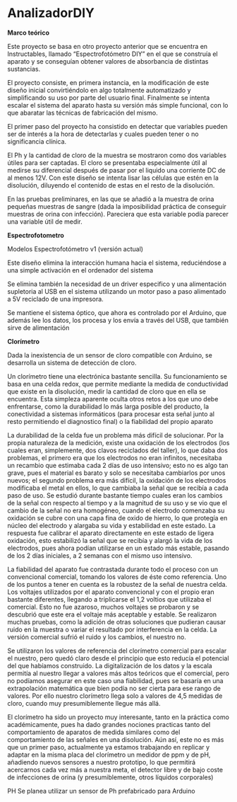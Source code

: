 # AnalizadorDIY

<b>Marco teórico</b>

Este proyecto se basa en otro proyecto anterior que se encuentra en Instructables, llamado “Espectrofotómetro DIY” en el que se construía el aparato y se conseguían obtener valores de absorbancia de distintas sustancias.

El proyecto consiste, en primera instancia, en la modificación de este diseño inicial convirtiéndolo en algo totalmente automatizado y simplificando su uso por parte del usuario final. Finalmente se intenta escalar el sistema del aparato hasta su versión más simple funcional, con lo que abaratar las técnicas de fabricación del mismo.

El primer paso del proyecto ha consistido en detectar que variables pueden ser de interés a la hora de detectarlas y cuales pueden tener o no significancia clínica.

El Ph y la cantidad de cloro de la muestra se mostraron como dos variables útiles para ser captadas. El cloro se presentaba especialmente útil al medirse su diferencial después de pasar por el liquido una corriente DC de al menos 12V. Con este diseño se intenta lisar las células que estén en la disolución, diluyendo el contenido de estas en el resto de la disolución.

En las pruebas preliminares, en las que se añadió a la muestra de orina pequeñas muestras de sangre (dada la imposibilidad práctica de conseguir muestras de orina con infección). Pareciera que esta variable podía parecer una variable útil de medir.


<b>Espectrofotometro</b>

Modelos
Espectrofotómetro v1
(versión actual)

Este diseño elimina la interacción humana hacia el sistema, reduciéndose a una simple activación en el ordenador del sistema

Se elimina también la necesidad de un driver especifico y una alimentación supletoria al USB en el sistema utilizando un motor paso a paso alimentado a 5V reciclado de una impresora.

Se mantiene el sistema óptico, que ahora es controlado por el Arduino, que además lee los datos, los procesa y los envía a través del USB, que también sirve de alimentación

<b>Clorímetro</b>

Dada la inexistencia de un sensor de cloro compatible con Arduino, se desarrolla un sistema de detección de cloro.

Un clorímetro tiene una electrónica bastante sencilla. Su funcionamiento se basa en una celda redox, que permite mediante la medida de conductividad que existe en la disolución, medir la cantidad de cloro que en ella se encuentra. Esta simpleza aparente oculta otros retos a los que uno debe enfrentarse, como la durabilidad lo más larga posible del producto, la conectividad a sistemas informáticos (para procesar esta señal junto al resto permitiendo el diagnostico final) o la fiabilidad del propio aparato

La durabilidad de la celda fue un problema más difícil de solucionar. Por la propia naturaleza de la medición, existe una oxidación de los electrodos (los cuales eran, simplemente, dos clavos reciclados del taller), lo que daba dos problemas, el primero era que los electrodos no eran infinitos, necesitaba un recambio que estimaba cada 2 días de uso intensivo; esto no es algo tan grave, pues el material es barato y solo se necesitaba cambiarlos por unos nuevos; el segundo problema era más difícil, la oxidación de los electrodos modificaba el metal en ellos, lo que cambiaba la señal que se recibía a cada paso de uso. Se estudió durante bastante tiempo cuales eran los cambios de la señal con respecto al tiempo y a la magnitud de su uso y se vio que el cambio de la señal no era homogéneo, cuando el electrodo comenzaba su oxidación se cubre con una capa fina de oxido de hierro, lo que protegía en núcleo del electrodo y alargaba su vida y estabilidad en este estado. La respuesta fue calibrar el aparato directamente en este estado de ligera oxidación, esto estabilizó la señal que se recibía y alargó la vida de los electrodos, pues ahora podían utilizarse en un estado más estable, pasando de los 2 días iniciales, a 2 semanas con el mismo uso intensivo.

La fiabilidad del aparato fue contrastada durante todo el proceso con un convencional comercial, tomando los valores de éste como referencia. Uno de los puntos a tener en cuenta es la robustez de la señal de nuestra celda. Los voltajes utilizados por el aparato convencional y con el propio eran bastante diferentes, llegando a triplicarse el 1,2 voltios que utilizaba el comercial. Esto no fue azaroso, muchos voltajes se probaron y se descubrió que este era el voltaje más aceptable y estable. Se realizaron muchas pruebas, como la adición de otras soluciones que pudieran causar ruido en la muestra o variar el resultado por interferencia en la celda. La versión comercial sufrió el ruido y los cambios, el nuestro no.

Se utilizaron los valores de referencia del clorímetro comercial para escalar el nuestro, pero quedó claro desde el principio que esto reducía el potencial del que habíamos construido. La digitalización de los datos y la escala permitía al nuestro llegar a valores más altos teóricos que el comercial, pero no podíamos asegurar en este caso una fiabilidad, pues se basaría en una extrapolación matemática que bien podía no ser cierta para ese rango de valores. Por ello nuestro clorímetro llega solo a valores de 4,5 medidas de cloro, cuando muy presumiblemente llegue más allá.

El clorímetro ha sido un proyecto muy interesante, tanto en la práctica como académicamente, pues ha dado grandes nociones practicas tanto del comportamiento de aparatos de medida similares como del comportamiento de las señales en una disolución. Aún así, este no es más que un primer paso, actualmente ya estamos trabajando en replicar y adaptar en la misma placa del clorímetro un medidor de ppm y de pH, añadiendo nuevos sensores a nuestro prototipo, lo que permitirá acercarnos cada vez más a nuestra meta, el detector libre y de bajo coste de infecciones de orina (y presumiblemente, otros líquidos corporales)

PH
Se planea utilizar un sensor de Ph prefabricado para Arduino
